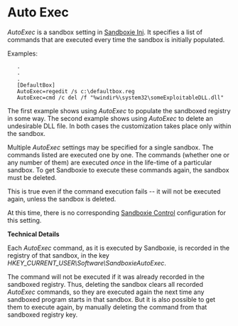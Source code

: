 # Auto Exec

_AutoExec_ is a sandbox setting in [Sandboxie Ini](SandboxieIni.md). It specifies a list of commands that are executed every time the sandbox is initially populated.

Examples:

```
   .
   .
   .
   [DefaultBox]
   AutoExec=regedit /s c:\defaultbox.reg
   AutoExec=cmd /c del /f "%windir%\system32\someExploitableDLL.dll"
```

The first example shows using _AutoExec_ to populate the sandboxed registry in some way. The second example shows using _AutoExec_ to delete an undesirable DLL file. In both cases the customization takes place only within the sandbox.

Multiple _AutoExec_ settings may be specified for a single sandbox. The commands listed are executed one by one. The commands (whether one or any number of them) are executed _once_ in the life-time of a particular sandbox. To get Sandboxie to execute these commands again, the sandbox must be deleted.

This is true even if the command execution fails -- it will not be executed again, unless the sandbox is deleted.

At this time, there is no corresponding [Sandboxie Control](SP_SBControl.md) configuration for this setting.

**Technical Details**

Each _AutoExec_ command, as it is executed by Sandboxie, is recorded in the registry of that sandbox, in the key _HKEY_CURRENT_USER\Software\SandboxieAutoExec_.

The command will not be executed if it was already recorded in the sandboxed registry. Thus, deleting the sandbox clears all recorded _AutoExec_ commands, so they are executed again the next time any sandboxed program starts in that sandbox. But it is also possible to get them to execute again, by manually deleting the command from that sandboxed registry key.
